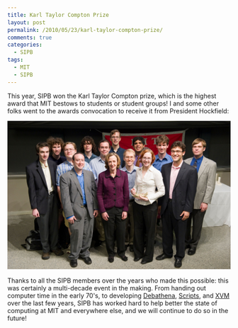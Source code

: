 ```yaml
---
title: Karl Taylor Compton Prize
layout: post
permalink: /2010/05/23/karl-taylor-compton-prize/
comments: true
categories:
  - SIPB
tags:
  - MIT
  - SIPB
---
```


This year, SIPB won the Karl Taylor Compton prize, which is the
highest award that MIT bestows to students or student groups! I and
some other folks went to the awards convocation to receive it from
President Hockfield:

![](/assets/img/karl-taylor-compton-prize.jpg "Karl Taylor Compton Prize")

Thanks to all the SIPB members over the years who made this possible:
this was certainly a multi-decade event in the making. From handing
out computer time in the early 70's, to developing [Debathena][2],
[Scripts][3], and [XVM][4] over the last few years, SIPB has worked
hard to help better the state of computing at MIT and everywhere else,
and we will continue to do so in the future!

 [2]: http://debathena.mit.edu
 [3]: http://scripts.mit.edu
 [4]: http://xvm.mit.edu
